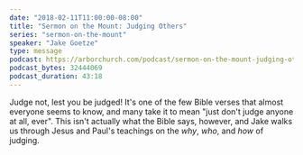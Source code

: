 ```yaml
---
date: "2018-02-11T11:00:00-08:00"
title: "Sermon on the Mount: Judging Others"
series: "sermon-on-the-mount"
speaker: "Jake Goetze"
type: message
podcast: https://arborchurch.com/podcast/sermon-on-the-mount-judging-others.m4a
podcast_bytes: 32444069 
podcast_duration: 43:18
---
```


Judge not, lest you be judged! It's one of the few Bible verses that almost everyone seems to know, and many take it to
mean "just don't judge anyone at all, ever". This isn't actually what the Bible says, however, and Jake walks us through
Jesus and Paul's teachings on the *why*, *who*, and *how* of judging.

